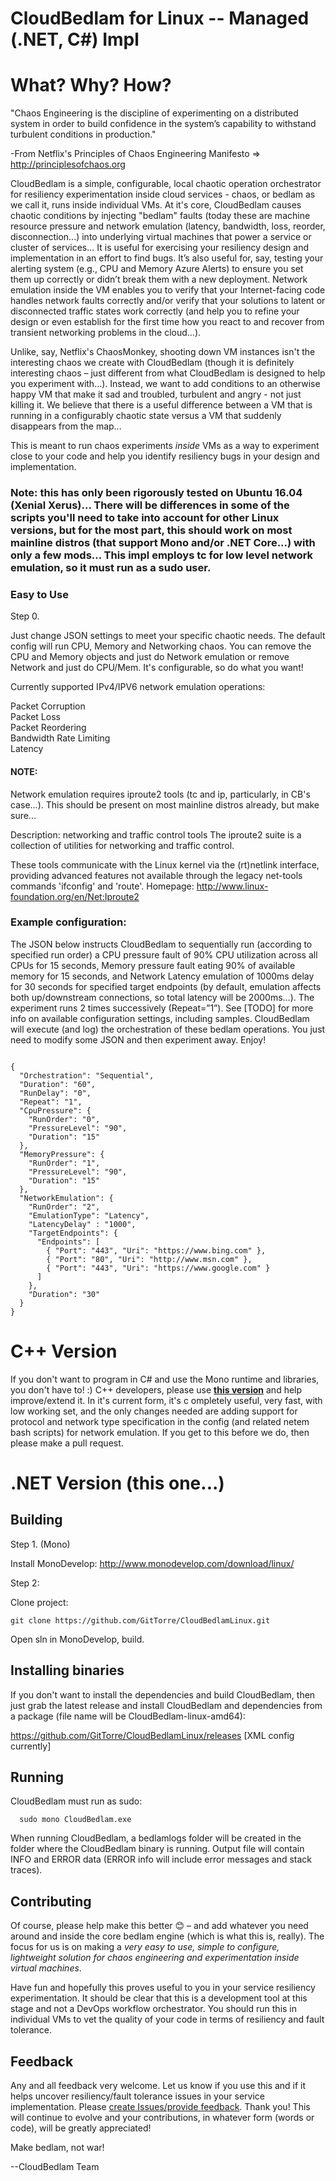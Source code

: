 # CloudBedlam for Linux -- Managed (.NET, C#) Impl

# What? Why? How?

"Chaos Engineering is the discipline of experimenting on a distributed system in order to build confidence in the system’s capability to withstand turbulent conditions in production." 

-From Netflix's Principles of Chaos Engineering Manifesto => http://principlesofchaos.org 

CloudBedlam is a simple, configurable, local chaotic operation orchestrator for resiliency experimentation inside cloud services - chaos, or bedlam as we call it, runs inside individual VMs. At it's core, CloudBedlam causes chaotic conditions by injecting "bedlam" faults (today these are machine resource pressure and network emulation (latency, bandwidth, loss, reorder, disconnection...) into underlying virtual machines that power a service or cluster of services... It is useful for exercising your resiliency design and implementation in an effort to find bugs. It’s also useful for, say, testing your alerting system (e.g., CPU and Memory Azure Alerts) to ensure you set them up correctly or didn’t break them with a new deployment. Network emulation inside the VM enables you to verify that your Internet-facing code handles network faults correctly and/or verify that your solutions to latent or disconnected traffic states work correctly (and help you to refine your design or even establish for the first time how you react to and recover from transient networking problems in the cloud…).

Unlike, say, Netflix's ChaosMonkey, shooting down VM instances isn't the interesting chaos we create with CloudBedlam (though it is definitely interesting chaos – just different from what CloudBedlam is designed to help you experiment with…). Instead, we want to add conditions to an otherwise happy VM that make it sad and troubled, turbulent and angry - not just killing it. We believe that there is a useful difference between a VM that is running in a configurably chaotic state versus a VM that suddenly disappears from the map...

This is meant to run chaos experiments <i>inside</i> VMs as a way to experiment close to your code and help you identify resiliency bugs in your design and implementation.


### Note: this has only been rigorously tested on Ubuntu 16.04 (Xenial Xerus)... There will be differences in some of the scripts you'll need to take into account for other Linux versions, but for the most part, this should work on most mainline distros (that support Mono and/or .NET Core...) with only a few mods... This impl employs tc for low level network emulation, so it must run as a sudo user.

### Easy to Use

Step 0.

Just change JSON settings to meet your specific chaotic needs. The default config will run CPU, Memory and Networking chaos. You can remove the CPU and Memory objects and just do Network emulation or remove Network and just do CPU/Mem. It's configurable, so do what you want! 

Currently supported IPv4/IPV6 network emulation operations:

Packet Corruption  
Packet Loss  
Packet Reordering  
Bandwidth Rate Limiting  
Latency  

#### NOTE: 
Network emulation requires iproute2 tools (tc and ip, particularly, in CB's case...). This should be present on most mainline distros already, but make sure...

Description: networking and traffic control tools
 The iproute2 suite is a collection of utilities for networking and
 traffic control.

 These tools communicate with the Linux kernel via the (rt)netlink
 interface, providing advanced features not available through the
 legacy net-tools commands 'ifconfig' and 'route'.
Homepage: http://www.linux-foundation.org/en/Net:Iproute2

### Example configuration:

The JSON below instructs CloudBedlam to sequentially run (according to specified run order) a CPU pressure fault of 90% CPU utilization across all CPUs for 15 seconds, Memory pressure fault eating 90% of available memory for 15 seconds, and Network Latency emulation of 1000ms delay for 30 seconds for specified target endpoints (by default, emulation affects both up/downstream connections, so total latency will be 2000ms...). The experiment runs 2 times successively (Repeat=”1”). See [TODO] for more info on available configuration settings, including samples. CloudBedlam will execute (and log) the orchestration of these bedlam operations. You just need to modify some JSON and then experiment away. Enjoy!
<pre><code>
{
  "Orchestration": "Sequential",
  "Duration": "60",
  "RunDelay": "0",
  "Repeat": "1",
  "CpuPressure": {
    "RunOrder": "0",
    "PressureLevel": "90",
    "Duration": "15"
  },
  "MemoryPressure": {
    "RunOrder": "1",
    "PressureLevel": "90",
    "Duration": "15"
  },
  "NetworkEmulation": {
    "RunOrder": "2",
    "EmulationType": "Latency",
    "LatencyDelay" : "1000",
    "TargetEndpoints": {
      "Endpoints": [
        { "Port": "443", "Uri": "https://www.bing.com" },
        { "Port": "80", "Uri": "http://www.msn.com" },
        { "Port": "443", "Uri": "https://www.google.com" }
      ]
    },
    "Duration": "30"
  }
}
</code></pre>

# C++ Version
If you don't want to program in C# and use the Mono runtime and libraries, you don't have to! :) C++ developers, please use <a href="https://github.com/GitTorre/CBLinuxN"><b>this version</b></a> and help improve/extend it. In it's current form, it's c
ompletely useful, very fast, with low working set, and the only changes needed are adding support for protocol and network type specification in the config (and related netem bash scripts) for network emulation. If you get to this before we do, then please make a pull request.


# .NET Version (this one...)

## Building 

Step 1. (Mono)  

Install MonoDevelop: http://www.monodevelop.com/download/linux/

Step 2:  

Clone project: 

<pre><code>git clone https://github.com/GitTorre/CloudBedlamLinux.git</code></pre>

Open sln in MonoDevelop, build.

## Installing binaries 

If you don't want to install the dependencies and build CloudBedlam, then just grab the latest release and install CloudBedlam and dependencies from a package (file name will be CloudBedlam-linux-amd64):

https://github.com/GitTorre/CloudBedlamLinux/releases [XML config currently]

## Running

CloudBedlam must run as sudo:

      sudo mono CloudBedlam.exe

When running CloudBedlam, a bedlamlogs folder will be created in the folder where the CloudBedlam binary is running. Output file will contain INFO and ERROR data (ERROR info will include error messages and stack traces).

## Contributing

Of course, please help make this better 😊 – and add whatever you need around and inside the core bedlam engine (which is what this is, really). The focus for us is on making a *very easy to use, simple to configure, lightweight solution for chaos engineering and experimentation inside virtual machines*.


Have fun and hopefully this proves useful to you in your service resiliency experimentation. It should be clear that this is a development tool at this stage and not a DevOps workflow orchestrator. You should run this in individual VMs to vet the quality of your code in terms of resiliency and fault tolerance. 


## Feedback

Any and all feedback very welcome. Let us know if you use this and if it helps uncover resiliency/fault tolerance issues in your service implementation. Please <a href="https://github.com/GitTorre/CloudBedlamLinux/issues">create Issues/provide feedback</a>. Thank you! This will continue to evolve and your contributions, in whatever form (words or code), will be greatly appreciated!



Make bedlam, not war!

--CloudBedlam Team

